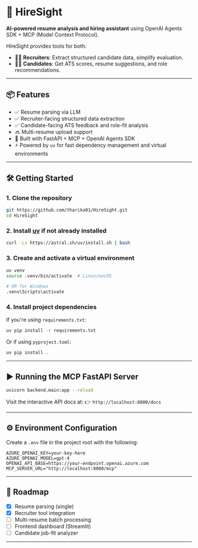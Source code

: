 # 🚀 HireSight

**AI-powered resume analysis and hiring assistant** using OpenAI Agents SDK + MCP (Model Context Protocol).

HireSight provides tools for both:

* 👩‍💼 **Recruiters**: Extract structured candidate data, simplify evaluation.
* 🙋‍♂️ **Candidates**: Get ATS scores, resume suggestions, and role recommendations.

---

## 📦 Features

* ✅ Resume parsing via LLM
* ✅ Recruiter-facing structured data extraction
* ✅ Candidate-facing ATS feedback and role-fit analysis
* 🔜 Multi-resume upload support
* 🔌 Built with FastAPI + MCP + OpenAI Agents SDK
* ⚡ Powered by `uv` for fast dependency management and virtual environments

---

## 🛠️ Getting Started

### 1. Clone the repository

```bash
git https://github.com/tharika01/HireSight.git
cd HireSight
```

### 2. Install [uv](https://github.com/astral-sh/uv) if not already installed

```bash
curl -Ls https://astral.sh/uv/install.sh | bash
```

### 3. Create and activate a virtual environment

```bash
uv venv
source .venv/bin/activate  # Linux/macOS

# OR for Windows
.venv\Scripts\activate
```

### 4. Install project dependencies

If you're using `requirements.txt`:

```bash
uv pip install -r requirements.txt
```

Or if using `pyproject.toml`:

```bash
uv pip install .
```

---

## ▶️ Running the MCP FastAPI Server

```bash
uvicorn backend.main:app --reload
```

Visit the interactive API docs at:
👉 `http://localhost:8000/docs`

---

## ⚙️ Environment Configuration

Create a `.env` file in the project root with the following:

```dotenv
AZURE_OPENAI_KEY=your-key-here
AZURE_OPENAI_MODEL=gpt-4
OPENAI_API_BASE=https://your-endpoint.openai.azure.com
MCP_SERVER_URL="http://localhost:8000/mcp"
```

---

## 📌 Roadmap

* [x] Resume parsing (single)
* [x] Recruiter tool integration
* [ ] Multi-resume batch processing
* [ ] Frontend dashboard (Streamlit)
* [ ] Candidate job-fit analyzer

---